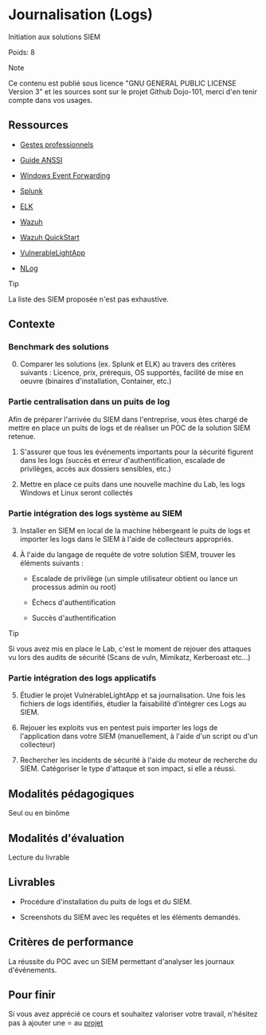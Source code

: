 # Journalisation (Logs)

Initiation aux solutions SIEM

Poids: 8

> [!NOTE] 
> Ce contenu est publié sous licence "GNU GENERAL PUBLIC LICENSE Version 3" et les sources sont sur le projet Github Dojo-101, merci d'en tenir compte dans vos usages.

## Ressources

* [Gestes professionnels](https://github.com/Aif4thah/Dojo-101)

* [Guide ANSSI](https://cyber.gouv.fr/publications)

* [Windows Event Forwarding](https://learn.microsoft.com/fr-fr/windows/security/operating-system-security/device-management/use-windows-event-forwarding-to-assist-in-intrusion-detection)

* [Splunk](https://www.splunk.com/fr_fr)

* [ELK](https://www.elastic.co/fr/security)

* [Wazuh](https://wazuh.com/)

* [Wazuh QuickStart](https://documentation.wazuh.com/current/quickstart.html)

* [VulnerableLightApp](https://github.com/Aif4thah/VulnerableLightApp)

* [NLog](https://nlog-project.org/config/)

> [!TIP]
> La liste des SIEM proposée n'est pas exhaustive.

## Contexte


### Benchmark des solutions

0. Comparer les solutions (ex. Splunk et ELK) au travers des critères suivants : Licence, prix, prérequis, OS supportés, facilité de mise en oeuvre (binaires d'installation, Container, etc.)


### Partie centralisation dans un puits de log

Afin de préparer l'arrivée du SIEM dans l'entreprise, vous êtes chargé de mettre en place un puits de logs et de réaliser un POC de la solution SIEM retenue.

1. S'assurer que tous les événements importants pour la sécurité figurent dans les logs (succès et erreur d'authentification, escalade de privilèges, accès aux dossiers sensibles, etc.)

2. Mettre en place ce puits dans une nouvelle machine du Lab, les logs Windows et Linux seront collectés

### Partie intégration des logs système au SIEM

3. Installer en SIEM en local de la machine hébergeant le puits de logs et importer les logs dans le SIEM à l'aide de collecteurs appropriés.

4. À l'aide du langage de requête de votre solution SIEM, trouver les éléments suivants :

    * Escalade de privilège (un simple utilisateur obtient ou lance un processus admin ou root)

    * Échecs d'authentification

    * Succès d'authentification

> [!TIP]
> Si vous avez mis en place le Lab, c'est le moment de rejouer des attaques vu lors des audits de sécurité (Scans de vuln, Mimikatz, Kerberoast etc...)


### Partie intégration des logs applicatifs

5. Étudier le projet VulnérableLightApp et sa journalisation. Une fois les fichiers de logs identifiés, étudier la faisabilité d'intégrer ces Logs au SIEM.

6. Rejouer les exploits vus en pentest puis importer les logs de l'application dans votre SIEM (manuellement, à l'aide d'un script ou d'un collecteur)

7. Rechercher les incidents de sécurité à l'aide du moteur de recherche du SIEM. Catégoriser le type d'attaque et son impact, si elle a réussi.


## Modalités pédagogiques

Seul ou en binôme

## Modalités d'évaluation

Lecture du livrable

## Livrables

* Procédure d'installation du puits de logs et du SIEM.

* Screenshots du SIEM avec les requêtes et les éléments demandés.

## Critères de performance

La réussite du POC avec un SIEM permettant d'analyser les journaux d'événements.

## Pour finir

Si vous avez apprécié ce cours et souhaitez valoriser votre travail, n'hésitez pas à ajouter une ⭐ au [projet](https://github.com/Aif4thah/Dojo-101)